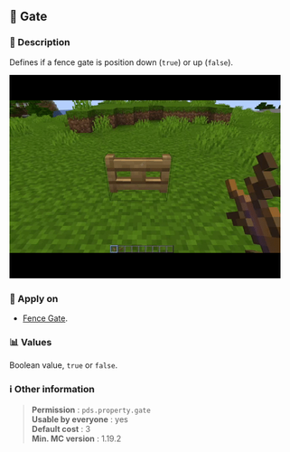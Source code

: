 ## :door: Gate

### :memo: Description
Defines if a fence gate is position down (`true`) or up (`false`).

![Demo of gate property](../../assets/properties/gate.gif ':size=90%')


### :dart: Apply on
- [Fence Gate](https://minecraft.wiki/w/Fence_Gate).

### :bar_chart: Values
Boolean value, ``true`` or ``false``.

### :information_source: Other information

> **Permission** : ``pds.property.gate``<br>
> **Usable by everyone** : yes<br>
>  **Default cost** : 3<br>
>  **Min. MC version** : 1.19.2
